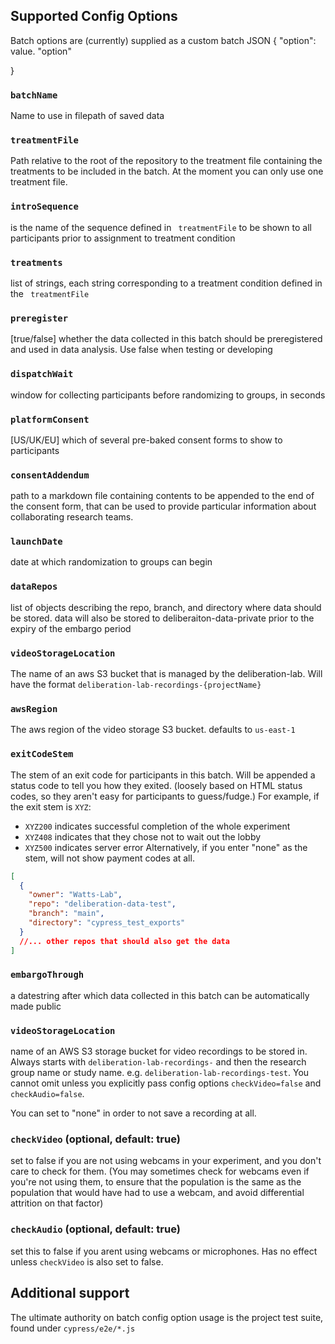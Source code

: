 ## Supported Config Options

Batch options are (currently) supplied as a custom batch JSON
{
"option": value.
"option"

}

### `batchName`

Name to use in filepath of saved data

### `treatmentFile`

Path relative to the root of the repository to the treatment file containing the treatments to be included in the batch. At the moment you can only use one treatment file.

### `introSequence`

is the name of the sequence defined in ` treatmentFile`
to be shown to all participants prior to assignment to treatment condition

### `treatments`

list of strings, each string corresponding to a treatment condition defined in the ` treatmentFile`

### `preregister`

[true/false] whether the data collected in this batch should be preregistered and used in data analysis. Use false when testing or developing

### `dispatchWait`

window for collecting participants before randomizing to groups, in seconds

### `platformConsent`

[US/UK/EU] which of several pre-baked consent forms to show to participants

### `consentAddendum`

path to a markdown file containing contents to be appended to the end of the consent form, that can be used to provide particular information about collaborating research teams.

### `launchDate`

date at which randomization to groups can begin

### `dataRepos`

list of objects describing the repo, branch, and directory where data should be stored. data will also be stored to deliberaiton-data-private prior to the expiry of the embargo period

### `videoStorageLocation`

The name of an aws S3 bucket that is managed by the deliberation-lab. Will have the format `deliberation-lab-recordings-{projectName}`

### `awsRegion`

The aws region of the video storage S3 bucket. defaults to `us-east-1`

### `exitCodeStem`

The stem of an exit code for participants in this batch. Will be appended a status code to tell you how they exited. (loosely based on HTML status codes, so they aren't easy for participants to guess/fudge.) For example, if the exit stem is `XYZ`:

- `XYZ200` indicates successful completion of the whole experiment
- `XYZ408` indicates that they chose not to wait out the lobby
- `XYZ500` indicates server error
  Alternatively, if you enter "none" as the stem, will not show payment codes at all.

```json
[
  {
    "owner": "Watts-Lab",
    "repo": "deliberation-data-test",
    "branch": "main",
    "directory": "cypress_test_exports"
  }
  //... other repos that should also get the data
]
```

### `embargoThrough`

a datestring after which data collected in this batch can be automatically made public

### `videoStorageLocation`

name of an AWS S3 storage bucket for video recordings to be stored in. Always starts with `deliberation-lab-recordings-` and then the research group name or study name. e.g. `deliberation-lab-recordings-test`. You cannot omit unless you explicitly pass config options `checkVideo=false` and `checkAudio=false`.

You can set to "none" in order to not save a recording at all.

### `checkVideo` (optional, default: true)

set to false if you are not using webcams in your experiment, and you don't care to check for them. (You may sometimes check for webcams even if you're not using them, to ensure that the population is the same as the population that would have had to use a webcam, and avoid differential attrition on that factor)

### `checkAudio` (optional, default: true)

set this to false if you arent using webcams or microphones. Has no effect unless `checkVideo` is also set to false.

## Additional support

The ultimate authority on batch config option usage is the project test suite, found under `cypress/e2e/*.js`
